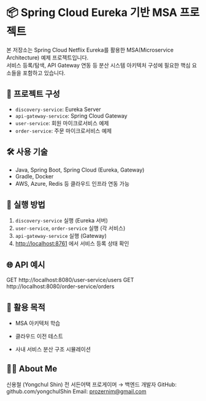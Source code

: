 # 📦 Spring Cloud Eureka 기반 MSA 프로젝트

본 저장소는 Spring Cloud Netflix Eureka를 활용한 MSA(Microservice Architecture) 예제 프로젝트입니다.  
서비스 등록/탐색, API Gateway 연동 등 분산 시스템 아키텍처 구성에 필요한 핵심 요소들을 포함하고 있습니다.

## 🧩 프로젝트 구성

- `discovery-service`: Eureka Server
- `api-gateway-service`: Spring Cloud Gateway
- `user-service`: 회원 마이크로서비스 예제
- `order-service`: 주문 마이크로서비스 예제

## 🛠 사용 기술

- Java, Spring Boot, Spring Cloud (Eureka, Gateway)
- Gradle, Docker
- AWS, Azure, Redis 등 클라우드 인프라 연동 가능

## 🚀 실행 방법

1. `discovery-service` 실행 (Eureka 서버)
2. `user-service`, `order-service` 실행 (각 서비스)
3. `api-gateway-service` 실행 (Gateway)
4. [http://localhost:8761](http://localhost:8761) 에서 서비스 등록 상태 확인

## 🌐 API 예시

GET http://localhost:8080/user-service/users
GET http://localhost:8080/order-service/orders

## 📌 활용 목적

- MSA 아키텍처 학습

- 클라우드 이전 테스트

- 사내 서비스 분산 구조 시뮬레이션

## 🙋‍♂️ About Me
신용철 (Yongchul Shin)
전 서든어택 프로게이머 → 백엔드 개발자
GitHub: github.com/yongchulShin
Email: prozernim@gmail.com
